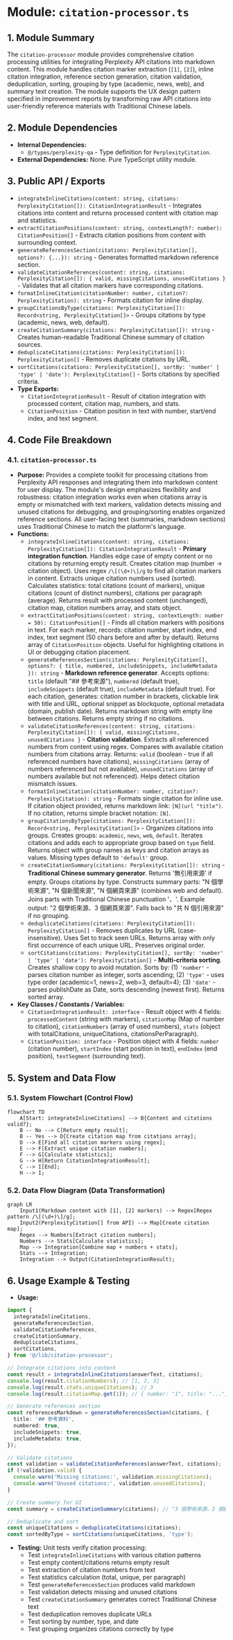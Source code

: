 # Module: `citation-processor.ts`

## 1. Module Summary

The `citation-processor` module provides comprehensive citation processing utilities for integrating Perplexity API citations into markdown content. This module handles citation marker extraction (`[1]`, `[2]`), inline citation integration, reference section generation, citation validation, deduplication, sorting, grouping by type (academic, news, web), and summary text creation. The module supports the UX design pattern specified in improvement reports by transforming raw API citations into user-friendly reference materials with Traditional Chinese labels.

## 2. Module Dependencies

* **Internal Dependencies:**
  * `@/types/perplexity-qa` - Type definition for `PerplexityCitation`.
* **External Dependencies:** None. Pure TypeScript utility module.

## 3. Public API / Exports

* `integrateInlineCitations(content: string, citations: PerplexityCitation[]): CitationIntegrationResult` - Integrates citations into content and returns processed content with citation map and statistics.
* `extractCitationPositions(content: string, contextLength?: number): CitationPosition[]` - Extracts citation positions from content with surrounding context.
* `generateReferencesSection(citations: PerplexityCitation[], options?: {...}): string` - Generates formatted markdown reference section.
* `validateCitationReferences(content: string, citations: PerplexityCitation[]): { valid, missingCitations, unusedCitations }` - Validates that all citation markers have corresponding citations.
* `formatInlineCitation(citationNumber: number, citation?: PerplexityCitation): string` - Formats citation for inline display.
* `groupCitationsByType(citations: PerplexityCitation[]): Record<string, PerplexityCitation[]>` - Groups citations by type (academic, news, web, default).
* `createCitationSummary(citations: PerplexityCitation[]): string` - Creates human-readable Traditional Chinese summary of citation sources.
* `deduplicateCitations(citations: PerplexityCitation[]): PerplexityCitation[]` - Removes duplicate citations by URL.
* `sortCitations(citations: PerplexityCitation[], sortBy: 'number' | 'type' | 'date'): PerplexityCitation[]` - Sorts citations by specified criteria.
* **Type Exports:**
  * `CitationIntegrationResult` - Result of citation integration with processed content, citation map, numbers, and stats.
  * `CitationPosition` - Citation position in text with number, start/end index, and text segment.

## 4. Code File Breakdown

### 4.1. `citation-processor.ts`

* **Purpose:** Provides a complete toolkit for processing citations from Perplexity API responses and integrating them into markdown content for user display. The module's design emphasizes flexibility and robustness: citation integration works even when citations array is empty or mismatched with text markers, validation detects missing and unused citations for debugging, and grouping/sorting enables organized reference sections. All user-facing text (summaries, markdown sections) uses Traditional Chinese to match the platform's language.
* **Functions:**
    * `integrateInlineCitations(content: string, citations: PerplexityCitation[]): CitationIntegrationResult` - **Primary integration function**. Handles edge case of empty content or no citations by returning empty result. Creates citation map (number → citation object). Uses regex `/\[(\d+)\]/g` to find all citation markers in content. Extracts unique citation numbers used (sorted). Calculates statistics: total citations (count of markers), unique citations (count of distinct numbers), citations per paragraph (average). Returns result with processed content (unchanged), citation map, citation numbers array, and stats object.
    * `extractCitationPositions(content: string, contextLength: number = 50): CitationPosition[]` - Finds all citation markers with positions in text. For each marker, records: citation number, start index, end index, text segment (50 chars before and after by default). Returns array of `CitationPosition` objects. Useful for highlighting citations in UI or debugging citation placement.
    * `generateReferencesSection(citations: PerplexityCitation[], options?: { title, numbered, includeSnippets, includeMetadata }): string` - **Markdown reference generator**. Accepts options: `title` (default "## 參考來源"), `numbered` (default true), `includeSnippets` (default true), `includeMetadata` (default true). For each citation, generates: citation number in brackets, clickable link with title and URL, optional snippet as blockquote, optional metadata (domain, publish date). Returns markdown string with empty line between citations. Returns empty string if no citations.
    * `validateCitationReferences(content: string, citations: PerplexityCitation[]): { valid, missingCitations, unusedCitations }` - **Citation validation**. Extracts all referenced numbers from content using regex. Compares with available citation numbers from citations array. Returns: `valid` (boolean - true if all referenced numbers have citations), `missingCitations` (array of numbers referenced but not available), `unusedCitations` (array of numbers available but not referenced). Helps detect citation mismatch issues.
    * `formatInlineCitation(citationNumber: number, citation?: PerplexityCitation): string` - Formats single citation for inline use. If citation object provided, returns markdown link: `[N](url "title")`. If no citation, returns simple bracket notation: `[N]`.
    * `groupCitationsByType(citations: PerplexityCitation[]): Record<string, PerplexityCitation[]>` - Organizes citations into groups. Creates groups: `academic`, `news`, `web`, `default`. Iterates citations and adds each to appropriate group based on `type` field. Returns object with group names as keys and citation arrays as values. Missing types default to `'default'` group.
    * `createCitationSummary(citations: PerplexityCitation[]): string` - **Traditional Chinese summary generator**. Returns '無引用來源' if empty. Groups citations by type. Constructs summary parts: "N 個學術來源", "N 個新聞來源", "N 個網頁來源" (combines web and default). Joins parts with Traditional Chinese punctuation '、'. Example output: "2 個學術來源、3 個網頁來源". Falls back to "共 N 個引用來源" if no grouping.
    * `deduplicateCitations(citations: PerplexityCitation[]): PerplexityCitation[]` - Removes duplicates by URL (case-insensitive). Uses Set to track seen URLs. Returns array with only first occurrence of each unique URL. Preserves original order.
    * `sortCitations(citations: PerplexityCitation[], sortBy: 'number' | 'type' | 'date'): PerplexityCitation[]` - **Multi-criteria sorting**. Creates shallow copy to avoid mutation. Sorts by: (1) `'number'` - parses citation number as integer, sorts ascending; (2) `'type'` - uses type order (academic=1, news=2, web=3, default=4); (3) `'date'` - parses publishDate as Date, sorts descending (newest first). Returns sorted array.
* **Key Classes / Constants / Variables:**
    * `CitationIntegrationResult: interface` - Result object with 4 fields: `processedContent` (string with markers), `citationMap` (Map of number to citation), `citationNumbers` (array of used numbers), `stats` (object with totalCitations, uniqueCitations, citationsPerParagraph).
    * `CitationPosition: interface` - Position object with 4 fields: `number` (citation number), `startIndex` (start position in text), `endIndex` (end position), `textSegment` (surrounding text).

## 5. System and Data Flow

### 5.1. System Flowchart (Control Flow)

```mermaid
flowchart TD
    A[Start: integrateInlineCitations] --> B{Content and citations valid?};
    B -- No --> C[Return empty result];
    B -- Yes --> D[Create citation map from citations array];
    D --> E[Find all citation markers using regex];
    E --> F[Extract unique citation numbers];
    F --> G[Calculate statistics];
    G --> H[Return CitationIntegrationResult];
    C --> I[End];
    H --> I;
```

### 5.2. Data Flow Diagram (Data Transformation)

```mermaid
graph LR
    Input1(Markdown content with [1], [2] markers) --> Regex[Regex pattern /\[(\d+)\]/g];
    Input2(PerplexityCitation[] from API) --> Map[Create citation map];
    Regex --> Numbers[Extract citation numbers];
    Numbers --> Stats[Calculate statistics];
    Map --> Integration[Combine map + numbers + stats];
    Stats --> Integration;
    Integration --> Output(CitationIntegrationResult);
```

## 6. Usage Example & Testing

* **Usage:**
```typescript
import {
  integrateInlineCitations,
  generateReferencesSection,
  validateCitationReferences,
  createCitationSummary,
  deduplicateCitations,
  sortCitations,
} from '@/lib/citation-processor';

// Integrate citations into content
const result = integrateInlineCitations(answerText, citations);
console.log(result.citationNumbers); // [1, 2, 3]
console.log(result.stats.uniqueCitations); // 3
console.log(result.citationMap.get(1)); // { number: "1", title: "...", url: "..." }

// Generate references section
const referencesMarkdown = generateReferencesSection(citations, {
  title: '## 參考資料',
  numbered: true,
  includeSnippets: true,
  includeMetadata: true,
});

// Validate citations
const validation = validateCitationReferences(answerText, citations);
if (!validation.valid) {
  console.warn('Missing citations:', validation.missingCitations);
  console.warn('Unused citations:', validation.unusedCitations);
}

// Create summary for UI
const summary = createCitationSummary(citations); // "3 個學術來源、2 個網頁來源"

// Deduplicate and sort
const uniqueCitations = deduplicateCitations(citations);
const sortedByType = sortCitations(uniqueCitations, 'type');
```
* **Testing:** Unit tests verify citation processing:
  - Test `integrateInlineCitations` with various citation patterns
  - Test empty content/citations returns empty result
  - Test extraction of citation numbers from text
  - Test statistics calculation (total, unique, per paragraph)
  - Test `generateReferencesSection` produces valid markdown
  - Test validation detects missing and unused citations
  - Test `createCitationSummary` generates correct Traditional Chinese text
  - Test deduplication removes duplicate URLs
  - Test sorting by number, type, and date
  - Test grouping organizes citations correctly by type
